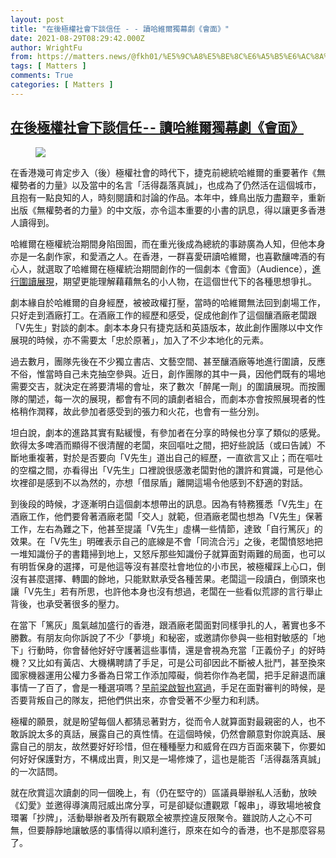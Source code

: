 ```yaml
---
layout: post
title: "在後極權社會下談信任 - - 讀哈維爾獨幕劇《會面》"
date: 2021-08-29T08:29:42.000Z
author: WrightFu
from: https://matters.news/@fkh01/%E5%9C%A8%E5%BE%8C%E6%A5%B5%E6%AC%8A%E7%A4%BE%E6%9C%83%E4%B8%8B%E8%AB%87%E4%BF%A1%E4%BB%BB-%E8%AE%80%E5%93%88%E7%B6%AD%E7%88%BE%E7%8D%A8%E5%B9%95%E5%8A%87-%E6%9C%83%E9%9D%A2-bafyreicgyisny2gntiluvauzh4ub2v4veo2evrxvtuf4a6dpnvm7rmmd5q
tags: [ Matters ]
comments: True
categories: [ Matters ]
---
```

<!--1630225782000-->
[在後極權社會下談信任 - - 讀哈維爾獨幕劇《會面》](https://matters.news/@fkh01/%E5%9C%A8%E5%BE%8C%E6%A5%B5%E6%AC%8A%E7%A4%BE%E6%9C%83%E4%B8%8B%E8%AB%87%E4%BF%A1%E4%BB%BB-%E8%AE%80%E5%93%88%E7%B6%AD%E7%88%BE%E7%8D%A8%E5%B9%95%E5%8A%87-%E6%9C%83%E9%9D%A2-bafyreicgyisny2gntiluvauzh4ub2v4veo2evrxvtuf4a6dpnvm7rmmd5q)
------

<div>
<figure class="image"><img src="https://assets.matters.news/embed/71dd7a8a-ac3c-4a92-8fee-473e31ec28ba.png" data-asset-id="71dd7a8a-ac3c-4a92-8fee-473e31ec28ba" referrerpolicy="no-referrer"><figcaption><span></span></figcaption></figure><p>在香港幾可肯定步入（後）極權社會的時代下，捷克前總統哈維爾的重要著作《無權勢者的力量》以及當中的名言「活得磊落真誠」，也成為了仍然活在這個城市，且抱有一點良知的人，時刻閱讀和討論的作品。本年中，蜂鳥出版力盡艱辛，重新出版《無權勢者的力量》的中文版，亦令這本重要的小書的訊息，得以讓更多香港人讀得到。</p><p>哈維爾在極權統治期間身陷囹圄，而在重光後成為總統的事跡廣為人知，但他本身亦是一名劇作家，和愛酒之人。在香港，一群喜愛研讀哈維爾，也喜歡釀啤酒的有心人，就選取了哈維爾在極權統治期間創作的一個劇本《會面》（Audience），<a href="https://www.glartent.com/HK/Hong-Kong/108013194816588/%E8%A1%8C%E5%8B%95%E4%BB%A3%E8%99%9F%E5%93%88%E7%B6%AD%E7%88%BE" target="_blank">進行圍讀展現</a>，期望更能理解藉藉無名的小人物，在這個世代下的各種思想爭扎。</p><p>劇本緣自於哈維爾的自身經歷，被被政權打壓，當時的哈維爾無法回到劇場工作，只好走到酒廠打工。在酒廠工作的經歷和感受，促成他創作了這個釀酒廠老闆跟「V先生」對談的劇本。劇本本身只有捷克話和英語版本，故此創作團隊以中文作展現的時候，亦不需要太「忠於原著」，加入了不少本地化的元素。</p><p>過去數月，團隊先後在不少獨立書店、文藝空間、甚至釀酒廠等地進行圍讀，反應不俗，惟當時自己未克抽空參與。近日，創作團隊的其中一員，因他們既有的場地需要交吉，就決定在將要清場的會址，來了數次「醉尾一劑」的圍讀展現。而按團隊的闡述，每一次的展現，都會有不同的讀劇者組合，而劇本亦會按照展現者的性格稍作潤釋，故此參加者感受到的張力和火花，也會有一些分別。</p><p>坦白說，劇本的進路其實有點緩慢，有參加者在分享的時候也分享了類似的感覺。飲得太多啤酒而顯得不很清醒的老闆，來回嘔吐之間，把好些說話（或曰告誡）不斷地重複著，對於是否要向「V先生」道出自己的經歷，一直欲言又止；而在嘔吐的空檔之間，亦看得出「V先生」口裡說很感激老闆對他的讚許和賞識，可是他心坎裡卻是感到不以為然的，亦想「借尿盾」離開這場令他感到不舒適的對話。</p><p>到後段的時候，才逐漸明白這個劇本想帶出的訊息。因為有特務獲悉「V先生」在酒廠工作，他們要脅著酒廠老闆「交人」就範，但酒廠老闆也想為「V先生」保著工作，左右為難之下，他甚至提議「V先生」虛構一些情節，達致「自行篤灰」的效果。在「V先生」明確表示自己的底線是不會「同流合污」之後，老闆憤怒地把一堆知識份子的書籍掃到地上，又怒斥那些知識份子就算面對兩難的局面，也可以有明哲保身的選擇，可是他這等沒有甚麼社會地位的小市民，被極權踩上心口，倒沒有甚麼選擇、轉圜的餘地，只能默默承受各種苦果。老闆這一段讀白，倒頭來也讓「V先生」若有所思，也許他本身也沒有想過，老闆在一些看似荒謬的言行舉止背後，也承受著很多的壓力。</p><p>在當下「篤灰」風氣越加盛行的香港，跟酒廠老闆面對同樣爭扎的人，著實也多不勝數。有朋友向你訴說了不少「夢境」和秘密，或邀請你參與一些相對敏感的「地下」行動時，你會替他好好守護著這些事情，還是會視為充當「正義份子」的好時機？又比如有黃店、大機構聘請了手足，可是公司卻因此不斷被人批鬥，甚至換來國家機器運用公權力多番為日常工作添加障礙，倘若你作為老闆，把手足辭退而讓事情一了百了，會是一種選項嗎？<a href="https://www.thestandnews.com/politics/%E8%AA%8D%E7%BD%AA%E7%AF%A4%E7%81%B0%E5%A8%81%E8%84%85" target="_blank">早前梁啟智也寫過</a>，手足在面對審判的時候，是否要背叛自己的隊友，把他們供出來，亦會受著不少壓力和利誘。</p><p>極權的願景，就是盼望每個人都猜忌著對方，從而令人就算面對最親密的人，也不敢訴說太多的真話，展露自己的真性情。在這個時候，仍然會願意對你說真話、展露自己的朋友，故然要好好珍惜，但在種種壓力和威脅在四方百面來襲下，你要如何好好保護對方，不構成出賣，則又是一場修煉了，這也是能否「活得磊落真誠」的一次詰問。</p><p>就在欣賞這次讀劇的同一個晚上，有（仍在堅守的）區議員舉辦私人活動，放映《幻愛》並邀得導演周冠威出席分享，可是卻疑似遭觀眾「報串」，導致場地被食環署「抄牌」，活動舉辦者及所有觀眾全被票控違反限聚令。雖說防人之心不可無，但要靜靜地讓敏感的事情得以順利進行，原來在如今的香港，也不是那麼容易了。</p>
</div>
